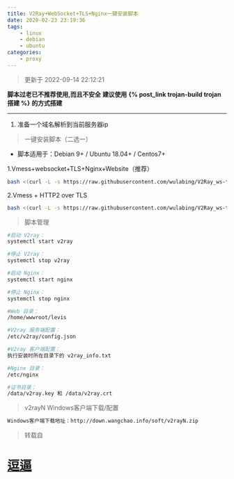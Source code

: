 ```yaml
---
title: V2Ray+WebSocket+TLS+Nginx一键安装脚本
date: 2020-02-23 23:19:36
tags: 
    - linux
    - debian
    - ubuntu
categories: 
    - proxy
---
```


> 更新于 2022-09-14 22:12:21

__脚本过老已不推荐使用,而且不安全__
__建议使用__ __{% post_link trojan-build trojan搭建 %}__ __的方式搭建__

---

1. 准备一个域名解析到当前服务器ip

> 一键安装脚本（二选一）

* 脚本适用于：Debian 9+ / Ubuntu 18.04+ / Centos7+

1.Vmess+websocket+TLS+Nginx+Website（推荐）

``` bash
bash <(curl -L -s https://raw.githubusercontent.com/wulabing/V2Ray_ws-tls_bash_onekey/master/install.sh) | tee v2ray_ins.log
```

2.Vmess + HTTP2 over TLS

``` bash
bash <(curl -L -s https://raw.githubusercontent.com/wulabing/V2Ray_ws-tls_bash_onekey/master/install_h2.sh) | tee v2ray_ins_h2.log
``` 

> 脚本管理

``` bash
#启动 V2ray：
systemctl start v2ray

#停止 V2ray：
systemctl stop v2ray

#启动 Nginx：
systemctl start nginx

#停止 Nginx：
systemctl stop nginx

#Web 目录：
/home/wwwroot/levis

#V2ray 服务端配置：
/etc/v2ray/config.json

#V2ray 客户端配置：
执行安装时所在目录下的 v2ray_info.txt

#Nginx 目录：
/etc/nginx

#证书目录：
/data/v2ray.key 和 /data/v2ray.crt

```

> v2rayN Windows客户端下载/配置

``` bash
Windows客户端下载地址：http://down.wangchao.info/soft/v2rayN.zip
```

> 转载自

# [逗逼](https://doubibackup.com/v2ray-ws-tls-nginx-script.html)
